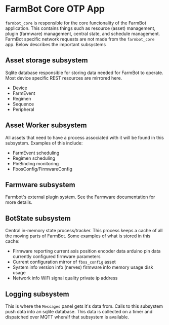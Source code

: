 # FarmBot Core OTP App

`farmbot_core` is responsible for the core funcionality of the FarmBot application.
This contains things such as resource (asset) management, plugin (farmware) management,
central state, and schedule management. FarmBot specific network requests are not
made from the `farmbot_core` app. Below describes the important subsystems

## Asset storage subsystem

Sqlite database responsible for storing data needed for FarmBot to operate.
Most device specific REST resources are mirrored here.

* Device
* FarmEvent
* Regimen
* Sequence
* Peripheral

## Asset Worker subsystem

All assets that need to have a process associated with it will be found
in this subsystem. Examples of this include:

* FarmEvent scheduling
* Regimen scheduling
* PinBinding monitoring
* FbosConfig/FirmwareConfig

## Farmware subsystem

Farmbot's external plugin system. See the Farmware documentation for more details.

## BotState subsystem

Central in-memory state process/tracker. This process keeps a cache of
all the moving parts of FarmBot. Some examples of what is stored
in this cache:

* Firmware reporting
  current axis position
  encoder data
  arduino pin data
  currently configured firmware parameters
* Current configuration
  mirror of `fbos_config` asset
* System info
  version info
  (nerves) firmware info
  memory usage
  disk usage
* Network info
  WiFi signal quality
  private ip address

## Logging subsystem

This is where the `Messages` panel gets it's data from. Calls to this subsystem
push data into an sqlite database. This data is collected on a timer and dispatched
over MQTT when/if that subsystem is available.
